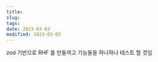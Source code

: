 ```yaml
---
title:
slug:
tags:
date: 2023-03-03
modified: 2023-03-03
---
```


zod 기반으로 RHF 를 만들꺼고
기능들을 하나하나 테스트 할 것임
